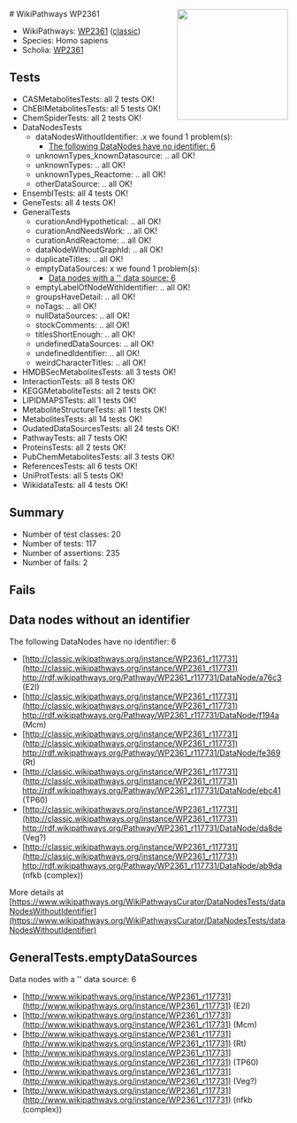 <img style="float: right; width: 200px" src="https://upload.wikimedia.org/wikipedia/commons/thumb/8/83/Wplogo_with_text_500.png/640px-Wplogo_with_text_500.png" />
# WikiPathways WP2361

* WikiPathways: [WP2361](https://wikipathways.org/pathways/WP2361) ([classic](https://classic.wikipathways.org/instance/WP2361))
* Species: Homo sapiens
* Scholia: [WP2361](https://scholia.toolforge.org/wikipathways/WP2361)
## Tests
* CASMetabolitesTests: all 2 tests OK!
* ChEBIMetabolitesTests: all 5 tests OK!
* ChemSpiderTests: all 2 tests OK!
* DataNodesTests
    * dataNodesWithoutIdentifier: .x we found 1 problem(s):
        * [The following DataNodes have no identifier: 6](#d2d32fa5)
    * unknownTypes_knownDatasource: .. all OK!
    * unknownTypes: .. all OK!
    * unknownTypes_Reactome: .. all OK!
    * otherDataSource: .. all OK!
* EnsemblTests: all 4 tests OK!
* GeneTests: all 4 tests OK!
* GeneralTests
    * curationAndHypothetical: .. all OK!
    * curationAndNeedsWork: .. all OK!
    * curationAndReactome: .. all OK!
    * dataNodeWithoutGraphId: .. all OK!
    * duplicateTitles: .. all OK!
    * emptyDataSources: x we found 1 problem(s):
        * [Data nodes with a '' data source: 6](#3d121fd1)
    * emptyLabelOfNodeWithIdentifier: .. all OK!
    * groupsHaveDetail: .. all OK!
    * noTags: .. all OK!
    * nullDataSources: .. all OK!
    * stockComments: .. all OK!
    * titlesShortEnough: .. all OK!
    * undefinedDataSources: .. all OK!
    * undefinedIdentifier: .. all OK!
    * weirdCharacterTitles: .. all OK!
* HMDBSecMetabolitesTests: all 3 tests OK!
* InteractionTests: all 8 tests OK!
* KEGGMetaboliteTests: all 2 tests OK!
* LIPIDMAPSTests: all 1 tests OK!
* MetaboliteStructureTests: all 1 tests OK!
* MetabolitesTests: all 14 tests OK!
* OudatedDataSourcesTests: all 24 tests OK!
* PathwayTests: all 7 tests OK!
* ProteinsTests: all 2 tests OK!
* PubChemMetabolitesTests: all 3 tests OK!
* ReferencesTests: all 6 tests OK!
* UniProtTests: all 5 tests OK!
* WikidataTests: all 4 tests OK!


## Summary

* Number of test classes: 20
* Number of tests: 117
* Number of assertions: 235
* Number of fails: 2

## Fails

<a name="d2d32fa5" />

## Data nodes without an identifier

The following DataNodes have no identifier: 6

* [http://classic.wikipathways.org/instance/WP2361_r117731](http://classic.wikipathways.org/instance/WP2361_r117731) http://rdf.wikipathways.org/Pathway/WP2361_r117731/DataNode/a76c3 (E2I)
* [http://classic.wikipathways.org/instance/WP2361_r117731](http://classic.wikipathways.org/instance/WP2361_r117731) http://rdf.wikipathways.org/Pathway/WP2361_r117731/DataNode/f194a (Mcm)
* [http://classic.wikipathways.org/instance/WP2361_r117731](http://classic.wikipathways.org/instance/WP2361_r117731) http://rdf.wikipathways.org/Pathway/WP2361_r117731/DataNode/fe369 (Rt)
* [http://classic.wikipathways.org/instance/WP2361_r117731](http://classic.wikipathways.org/instance/WP2361_r117731) http://rdf.wikipathways.org/Pathway/WP2361_r117731/DataNode/ebc41 (TP60)
* [http://classic.wikipathways.org/instance/WP2361_r117731](http://classic.wikipathways.org/instance/WP2361_r117731) http://rdf.wikipathways.org/Pathway/WP2361_r117731/DataNode/da8de (Veg?)
* [http://classic.wikipathways.org/instance/WP2361_r117731](http://classic.wikipathways.org/instance/WP2361_r117731) http://rdf.wikipathways.org/Pathway/WP2361_r117731/DataNode/ab9da (nfkb (complex))


More details at [https://www.wikipathways.org/WikiPathwaysCurator/DataNodesTests/dataNodesWithoutIdentifier](https://www.wikipathways.org/WikiPathwaysCurator/DataNodesTests/dataNodesWithoutIdentifier)

<a name="3d121fd1" />

## GeneralTests.emptyDataSources

Data nodes with a '' data source: 6

* [http://www.wikipathways.org/instance/WP2361_r117731](http://www.wikipathways.org/instance/WP2361_r117731) (E2I)
* [http://www.wikipathways.org/instance/WP2361_r117731](http://www.wikipathways.org/instance/WP2361_r117731) (Mcm)
* [http://www.wikipathways.org/instance/WP2361_r117731](http://www.wikipathways.org/instance/WP2361_r117731) (Rt)
* [http://www.wikipathways.org/instance/WP2361_r117731](http://www.wikipathways.org/instance/WP2361_r117731) (TP60)
* [http://www.wikipathways.org/instance/WP2361_r117731](http://www.wikipathways.org/instance/WP2361_r117731) (Veg?)
* [http://www.wikipathways.org/instance/WP2361_r117731](http://www.wikipathways.org/instance/WP2361_r117731) (nfkb (complex))


